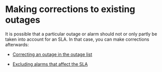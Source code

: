 # Making corrections to existing outages

It is possible that a particular outage or alarm should not or only partly be taken into account for an SLA. In that case, you can make corrections afterwards:

- [Correcting an outage in the outage list](Correcting_an_outage_in_the_outage_list.md)

- [Excluding alarms that affect the SLA](Excluding_alarms_that_affect_the_SLA.md)
